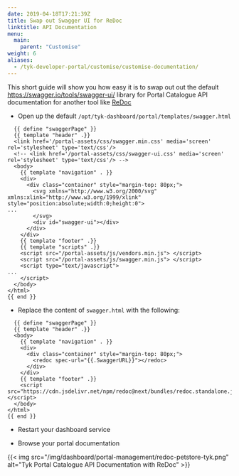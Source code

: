 ```yaml
---
date: 2019-04-18T17:21:39Z
title: Swap out Swagger UI for ReDoc
linktitle: API Documentation
menu:
  main:
    parent: "Customise"
weight: 6
aliases:
  - /tyk-developer-portal/customise/customise-documentation/
---
```


This short guide will show you how easy it is to swap out out the default https://swagger.io/tools/swagger-ui/ library for Portal Catalogue API documentation for another tool like [ReDoc](http://rebilly.github.io/ReDoc/) 

* Open up the default `/opt/tyk-dashboard/portal/templates/swagger.html`

```
  {{ define "swaggerPage" }}
  {{ template "header" .}}
  <link href='/portal-assets/css/swagger.min.css' media='screen' rel='stylesheet' type='text/css'/>
  <!-- <link href='/portal-assets/css/swagger-ui.css' media='screen' rel='stylesheet' type='text/css'/> -->
  <body>
    {{ template "navigation" . }}
    <div>
      <div class="container" style="margin-top: 80px;">
        <svg xmlns="http://www.w3.org/2000/svg" xmlns:xlink="http://www.w3.org/1999/xlink" style="position:absolute;width:0;height:0">
...
        </svg>
        <div id="swagger-ui"></div>
      </div>
    </div>
    {{ template "footer" .}}
    {{ template "scripts" .}}
    <script src="/portal-assets/js/vendors.min.js"> </script>
    <script src="/portal-assets/js/swagger.min.js"> </script>
    <script type="text/javascript">
...
    </script>
  </body>
</html>
{{ end }}
```

* Replace the content of `swagger.html` with the following:

```
  {{ define "swaggerPage" }}
  {{ template "header" .}}
  <body>
    {{ template "navigation" . }}
    <div>
      <div class="container" style="margin-top: 80px;">
        <redoc spec-url="{{.SwaggerURL}}"></redoc>
      </div>
    </div>
    {{ template "footer" .}}
    <script src="https://cdn.jsdelivr.net/npm/redoc@next/bundles/redoc.standalone.js"></script>
  </body>
</html>
{{ end }}
```

* Restart your dashboard service

* Browse your portal documentation

{{< img src="/img/dashboard/portal-management/redoc-petstore-tyk.png" alt="Tyk Portal Catalogue API Documentation with ReDoc" >}}
